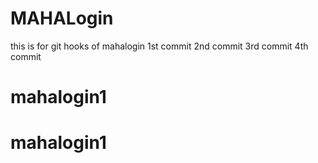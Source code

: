 # MAHALogin
this is for git hooks  of mahalogin
1st commit
2nd commit
3rd commit
4th commit
# mahalogin1
# mahalogin1
